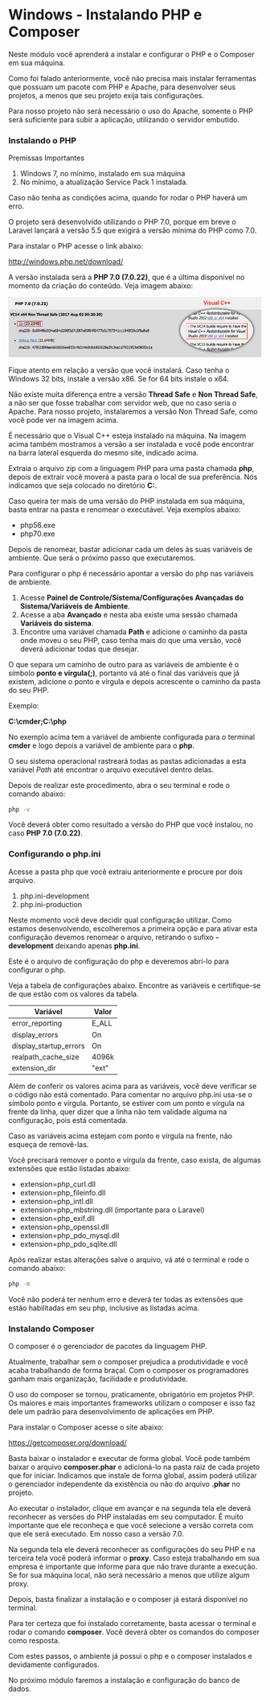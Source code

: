 # Windows - Instalando PHP e Composer

Neste módulo você aprenderá a instalar e configurar o PHP e o Composer em sua máquina.

Como foi falado anteriormente, você não precisa mais instalar ferramentas que possuam um pacote com PHP e Apache, para desenvolver seus projetos, a menos que seu projeto exija tais configurações. 

Para nosso projeto não será necessário o uso do Apache, somente o PHP será suficiente para subir a aplicação, utilizando o servidor embutido.

### Instalando o PHP

Premissas Importantes

1. Windows 7, no mínimo, instalado em sua máquina
2. No mínimo, a atualização Service Pack 1 instalada. 

Caso não tenha as condições acima, quando for rodar o PHP haverá um erro.

O projeto será desenvolvido utilizando o PHP 7.0, porque em breve o Laravel lançará a versão 5.5 que exigirá a versão mínima do PHP como 7.0.

Para instalar o PHP acesse o link abaixo:

<http://windows.php.net/download/>

A versão instalada será a **PHP 7.0 (7.0.22)**, que é a última disponível no momento da criação do conteúdo. Veja imagem abaixo:

![install_php_70](./images/install_php_70.png "install_php_70")

Fique atento em relação a versão que você instalará. Caso tenha o Windows 32 bits, instale a versão x86. Se for 64 bits instale o x64.

Não existe muita diferença entre a versão **Thread Safe** e **Non Thread Safe**, a não ser que fosse trabalhar com servidor web, que no caso seria o Apache. Para nosso projeto, instalaremos a versão Non Thread Safe, como você pode ver na imagem acima.

É necessário que o Visual C++ esteja instalado na máquina. Na imagem acima também mostramos a versão a ser instalada e você pode encontrar na barra lateral esquerda do mesmo site, indicado acima.

Extraia o arquivo zip com a linguagem PHP para uma pasta chamada **php**, depois de extrair você moverá a pasta para o local de sua preferência. Nós indicamos que seja colocado no diretório **C:**.

Caso queira ter mais de uma versão do PHP instalada em sua máquina, basta entrar na pasta e renomear o executável. Veja exemplos abaixo:

* php56.exe
* php70.exe

Depois de renomear, bastar adicionar cada um deles às suas variáveis de ambiente. Que será o próximo passo que executaremos.

Para configurar o php é necessário apontar a versão do php nas variáveis de ambiente.

1. Acesse **Painel de Controle/Sistema/Configurações Avançadas do Sistema/Variáveis de Ambiente**.
2. Acesse a aba **Avançado** e nesta aba existe uma sessão chamada **Variáveis do sistema**. 
3. Encontre uma variável chamada **Path** e adicione o caminho da pasta onde moveu o seu PHP, caso tenha mais do que uma versão, você deverá adicionar todas que desejar.

O que separa um caminho de outro para as variáveis de ambiente é o símbolo **ponto e vírgula(;)**, portanto vá até o final das variáveis que já existem, adicione o ponto e vírgula e depois acrescente o caminho da pasta do seu PHP.

Exemplo:

**C:\cmder;C:\php**

No exemplo acima tem a variável de ambiente configurada para o terminal **cmder** e logo depois a variável de ambiente para o **php**.

O seu sistema operacional rastreará todas as pastas adicionadas a esta variável *Path* até encontrar o arquivo executável dentro delas.

Depois de realizar este procedimento, abra o seu terminal e rode o comando abaixo:

```sh
php -v
```

Você deverá obter como resultado a versão do PHP que você instalou, no caso **PHP 7.0 (7.0.22)**.

### Configurando o php.ini

Acesse a pasta php que você extraiu anteriormente e procure por dois arquivo.

1. php.ini-development
2. php.ini-production

Neste momento você deve decidir qual configuração utilizar. Como estamos desenvolvendo, escolheremos a primeira opção e para ativar esta configuração devemos renomear o arquivo, retirando o sufixo **-development** deixando apenas **php.ini**.

Este é o arquivo de configuração do php e deveremos abrí-lo para configurar o php.

Veja a tabela de configurações abaixo. Encontre as variáveis e certifique-se de que estão com os valores da tabela.

| Variável | Valor |
|------|------|
| error_reporting         | E_ALL  |
| display_errors          | On     |
| display_startup_errors  | On     |
| realpath_cache_size     | 4096k     |
| extension_dir           | "ext"     |

Além de conferir os valores acima para as variáveis, você deve verificar se o código não está comentado. Para comentar no arquivo php.ini usa-se o símbolo ponto e vírgula. Portanto, se estiver com um ponto e vírgula na frente da linha, quer dizer que a linha não tem validade alguma na configuração, pois está comentada.

Caso as variáveis acima estejam com ponto e vírgula na frente, não esqueça de removê-las.

Você precisará remover o ponto e vírgula da frente, caso exista, de algumas extensões que estão listadas abaixo:

* extension=php_curl.dll
* extension=php_fileinfo.dll
* extension=php_intl.dll
* extension=php_mbstring.dll (importante para o Laravel)
* extension=php_exif.dll
* extension=php_openssl.dll
* extension=php_pdo_mysql.dll
* extension=php_pdo_sqlite.dll

Após realizar estas alterações salve o arquivo, vá até o terminal e rode o comando abaixo:

```sh
php -m
```

Você não poderá ter nenhum erro e deverá ter todas as extensões que estão habilitadas em seu php, inclusive as listadas acima.

### Instalando Composer

O composer é o gerenciador de pacotes da linguagem PHP.

Atualmente, trabalhar sem o composer prejudica a produtividade e você acaba trabalhando de forma braçal. Com o composer os programadores ganham mais organização, facilidade e produtividade.

O uso do composer se tornou, praticamente, obrigatório em projetos PHP. Os maiores e mais importantes frameworks utilizam o composer e isso faz dele um padrão para desenvolvimento de aplicações em PHP.

Para instalar o Composer acesse o site abaixo:

<https://getcomposer.org/download/>

Basta baixar o instalador e executar de forma global. Você pode também baixar o arquivo **composer.phar** e adicioná-lo na pasta raiz de cada projeto que for iniciar. Indicamos que instale de forma global, assim poderá utilizar o gerenciador independente da existência ou não do arquivo **.phar** no projeto.

Ao executar o instalador, clique em avançar e na segunda tela ele deverá reconhecer as versões do PHP instaladas em seu computador. É muito importante que ele reconheça e que você selecione a versão correta com que ele será executado. Em nosso caso a versão 7.0.

Na segunda tela ele deverá reconhecer as configurações do seu PHP e na terceira tela você poderá informar o **proxy**. Caso esteja trabalhando em sua empresa é importante que informe para que não trave durante a execução. Se for sua máquina local, não será necessário a menos que utilize algum proxy.

Depois, basta finalizar a instalação e o composer já estará disponível no terminal.

Para ter certeza que foi instalado corretamente, basta acessar o terminal e rodar o comando **composer**. Você deverá obter os comandos do composer como resposta.

Com estes passos, o ambiente já possui o php e o composer instalados e devidamente configurados.

No próximo módulo faremos a instalação e configuração do banco de dados.


